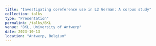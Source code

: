 ```yaml
---
title: "Investigating coreference use in L2 German: A corpus study"
collection: talks
type: "Presentation"
permalink: /talks/BKL
venue: "BKL, University of Antwerp"
date: 2023-10-13
location: "Antwerp, Belgium"
---
```

